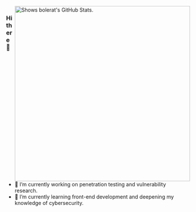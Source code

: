 <a>
  <picture>
    <source media="(prefers-color-scheme: dark)" srcset="https://github-stats.liuli.lol/api?username=Bolerat&theme=react-dark&show_icons=true&include_all_commits=true&count_private=true">
    <img alt="Shows bolerat's GitHub Stats." align="right" width="480px" src="https://github-stats.liuli.lol/api?username=Bolerat&theme=react-dark&show_icons=true&include_all_commits=true&count_private=true">
  </picture>
</a>

### Hi there 👋

<!--
**Bolerat/Bolerat** is a ✨ _special_ ✨ repository because its `README.md` (this file) appears on your GitHub profile.

Here are some ideas to get you started:
-->

 - 🔭 I’m currently working on penetration testing and vulnerability research.
 - 🌱 I’m currently learning front-end development and deepening my knowledge of cybersecurity.


